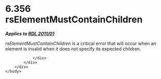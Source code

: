 <html dir="LTR" xmlns:mshelp="http://msdn.microsoft.com/mshelp" xmlns:ddue="http://ddue.schemas.microsoft.com/authoring/2003/5" xmlns:xlink="http://www.w3.org/1999/xlink" xmlns:tool="http://www.microsoft.com/tooltip">
    <head>
        <meta http-equiv="Content-Type" content="text/html; CHARSET=utf-8"></meta>
        <meta name="save" content="history"></meta>
        <title>6.356 rsElementMustContainChildren</title>
        <xml>
            <mshelp:toctitle title="6.356 rsElementMustContainChildren"></mshelp:toctitle>
            <mshelp:rltitle title="[MS-RDL]: rsElementMustContainChildren"></mshelp:rltitle>
            <mshelp:keyword index="A" term="afbfe203-c44b-4ded-a960-ccaabc04378a"></mshelp:keyword>
            <mshelp:attr name="DCSext.ContentType" value="open specification"></mshelp:attr>
            <mshelp:attr name="AssetID" value="afbfe203-c44b-4ded-a960-ccaabc04378a"></mshelp:attr>
            <mshelp:attr name="TopicType" value="kbRef"></mshelp:attr>
            <mshelp:attr name="DCSext.Title" value="[MS-RDL]: rsElementMustContainChildren" />
        </xml>
    </head>
    <body>
        <div id="header">
            <h1 class="heading">6.356 rsElementMustContainChildren</h1>
        </div>
        <div id="mainSection">
            <div id="mainBody">
                <div id="allHistory" class="saveHistory"></div>
                <div id="sectionSection0" class="section" name="collapseableSection">
                    

<p><b><i>Applies to </i></b><a href="bf2bab1a-b608-4bcc-b718-1cc1baa9579c.htm"><b><i>RDL 2011/01</i></b></a></p>

<p><i>rsElementMustContainChildren</i> is a critical error that
will occur when an element is invalid when it does not specify its expected
children.</p>


                </div>
            </div>
        </div>
    </body>
</html>